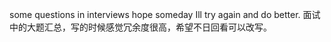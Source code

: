 some questions in interviews
hope someday Ill try again and do better.
面试中的大题汇总，写的时候感觉冗余度很高，希望不日回看可以改写。
